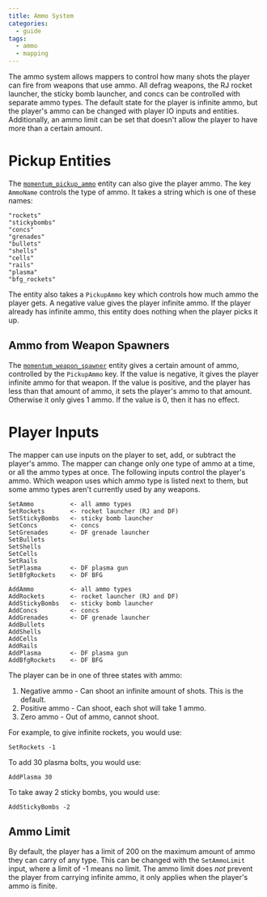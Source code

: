 ```yaml
---
title: Ammo System
categories:
  - guide
tags:
  - ammo
  - mapping
---
```


The ammo system allows mappers to control how many shots the player can fire from weapons that use ammo. All defrag weapons, the RJ rocket launcher, the sticky bomb launcher, and concs can be controlled with separate ammo types. The default state for the player is infinite ammo, but the player's ammo can be changed with player IO inputs and entities. Additionally, an ammo limit can be set that doesn't allow the player to have more than a certain amount.

# Pickup Entities

The [`momentum_pickup_ammo`](/entity/momentum_pickup_ammo) entity can also give the player ammo. The key `AmmoName` controls the type of ammo. It takes a string which is one of these names:

```
"rockets"
"stickybombs"
"concs"
"grenades"
"bullets"
"shells"
"cells"
"rails"
"plasma"
"bfg_rockets"
```

The entity also takes a `PickupAmmo` key which controls how much ammo the player gets. A negative value gives the player infinite ammo. If the player already has infinite ammo, this entity does nothing when the player picks it up.

## Ammo from Weapon Spawners

The [`momentum_weapon_spawner`](/entity/momentum_weapon_spawner) entity gives a certain amount of ammo, controlled by the `PickupAmmo` key. If the value is negative, it gives the player infinite ammo for that weapon. If the value is positive, and the player has less than that amount of ammo, it sets the player's ammo to that amount. Otherwise it only gives 1 ammo. If the value is 0, then it has no effect.

# Player Inputs

The mapper can use inputs on the player to set, add, or subtract the player's ammo. The mapper can change only one type of ammo at a time, or all the ammo types at once. The following inputs control the player's ammo. Which weapon uses which ammo type is listed next to them, but some ammo types aren't currently used by any weapons.

```
SetAmmo          <- all ammo types
SetRockets       <- rocket launcher (RJ and DF)
SetStickyBombs   <- sticky bomb launcher
SetConcs         <- concs
SetGrenades      <- DF grenade launcher
SetBullets
SetShells
SetCells
SetRails
SetPlasma        <- DF plasma gun
SetBfgRockets    <- DF BFG

AddAmmo          <- all ammo types
AddRockets       <- rocket launcher (RJ and DF)
AddStickyBombs   <- sticky bomb launcher
AddConcs         <- concs
AddGrenades      <- DF grenade launcher
AddBullets
AddShells
AddCells
AddRails
AddPlasma        <- DF plasma gun
AddBfgRockets    <- DF BFG
```

The player can be in one of three states with ammo:

1. Negative ammo - Can shoot an infinite amount of shots. This is the default.
2. Positive ammo - Can shoot, each shot will take 1 ammo.
3. Zero ammo     - Out of ammo, cannot shoot.

For example, to give infinite rockets, you would use:

`SetRockets -1`

To add 30 plasma bolts, you would use:

`AddPlasma 30`

To take away 2 sticky bombs, you would use:

`AddStickyBombs -2`

## Ammo Limit

By default, the player has a limit of 200 on the maximum amount of ammo they can carry of any type. This can be changed with the `SetAmmoLimit` input, where a limit of -1 means no limit. The ammo limit does *not* prevent the player from carrying infinite ammo, it only applies when the player's ammo is finite.

